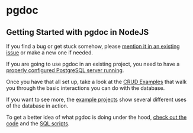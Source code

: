 
# pgdoc

## Getting Started with pgdoc in NodeJS

If you find a bug or get stuck somehow, please [mention it in an existing issue][issues] or make a new one if needed.

If you are going to use pgdoc in an existing project, you need to have a [properly configured PostgreSQL server running][install].

Once you have that all set up, take a look at the [CRUD Examples][crud] that walk you through the basic interactions you can do with the database.

If you want to see more, the [example projects][examples] show several different uses of the database in action.

To get a better idea of what pgdoc is doing under the hood, [check out the code][code] and the [SQL scripts][sql].


[issues]: https://github.com/eadsjr/pgdoc/issues
[install]: INSTALL.md
[crud]: CRUD_Examples.md
[examples]: ../../examples/node/
[code]: ../../code/node/
[sql]: ../../code/sql/

